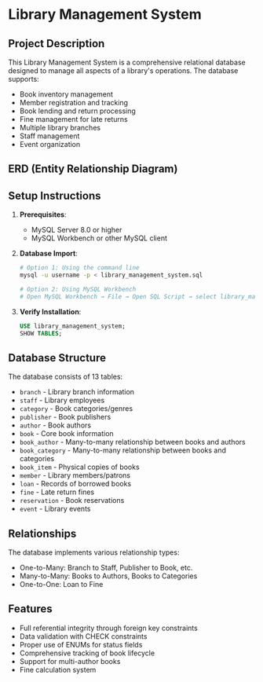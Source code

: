 # Library Management System

## Project Description

This Library Management System is a comprehensive relational database designed to manage all aspects of a library's operations. The database supports:

- Book inventory management
- Member registration and tracking
- Book lending and return processing
- Fine management for late returns
- Multiple library branches
- Staff management
- Event organization

## ERD (Entity Relationship Diagram)


## Setup Instructions

1. **Prerequisites**:
   - MySQL Server 8.0 or higher
   - MySQL Workbench or other MySQL client

2. **Database Import**:
   ```bash
   # Option 1: Using the command line
   mysql -u username -p < library_management_system.sql
   
   # Option 2: Using MySQL Workbench
   # Open MySQL Workbench → File → Open SQL Script → select library_management_system.sql → Execute
   ```

3. **Verify Installation**:
   ```sql
   USE library_management_system;
   SHOW TABLES;
   ```

## Database Structure

The database consists of 13 tables:
- `branch` - Library branch information
- `staff` - Library employees
- `category` - Book categories/genres
- `publisher` - Book publishers
- `author` - Book authors
- `book` - Core book information
- `book_author` - Many-to-many relationship between books and authors
- `book_category` - Many-to-many relationship between books and categories
- `book_item` - Physical copies of books
- `member` - Library members/patrons
- `loan` - Records of borrowed books
- `fine` - Late return fines
- `reservation` - Book reservations
- `event` - Library events

## Relationships

The database implements various relationship types:
- One-to-Many: Branch to Staff, Publisher to Book, etc.
- Many-to-Many: Books to Authors, Books to Categories
- One-to-One: Loan to Fine

## Features

- Full referential integrity through foreign key constraints
- Data validation with CHECK constraints
- Proper use of ENUMs for status fields
- Comprehensive tracking of book lifecycle
- Support for multi-author books
- Fine calculation system
